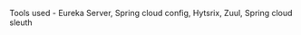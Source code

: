Tools used - Eureka Server, Spring cloud config, Hytsrix, Zuul, Spring cloud sleuth

<!-- WORK IN PROGRESS -->